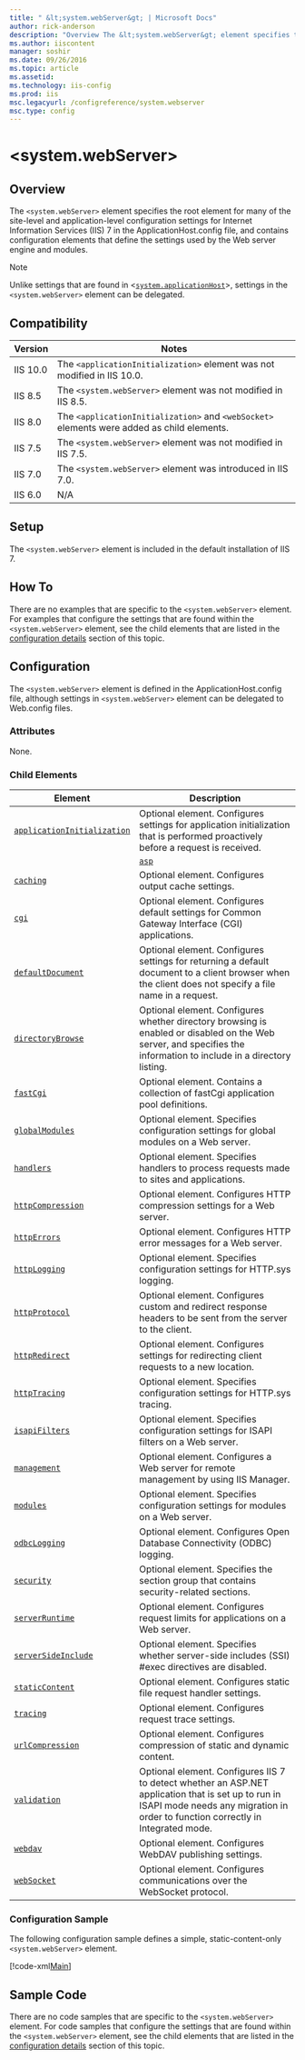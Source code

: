 ```yaml
---
title: " &lt;system.webServer&gt; | Microsoft Docs"
author: rick-anderson
description: "Overview The &lt;system.webServer&gt; element specifies the root element for many of the site-level and application-level configuration settings for Internet..."
ms.author: iiscontent
manager: soshir
ms.date: 09/26/2016
ms.topic: article
ms.assetid: 
ms.technology: iis-config
ms.prod: iis
msc.legacyurl: /configreference/system.webserver
msc.type: config
---
```

 &lt;system.webServer&gt;
====================
<a id="001"></a>
## Overview

The `<system.webServer>` element specifies the root element for many of the site-level and application-level configuration settings for Internet Information Services (IIS) 7 in the ApplicationHost.config file, and contains configuration elements that define the settings used by the Web server engine and modules.

> [!NOTE]
> Unlike settings that are found in &lt;[`system.applicationHost`](../system.applicationhost/index.md)&gt;, settings in the `<system.webServer>` element can be delegated.

<a id="002"></a>
## Compatibility

| Version | Notes |
| --- | --- |
| IIS 10.0 | The `<applicationInitialization>` element was not modified in IIS 10.0. |
| IIS 8.5 | The `<system.webServer>` element was not modified in IIS 8.5. |
| IIS 8.0 | The `<applicationInitialization>` and `<webSocket>` elements were added as child elements. |
| IIS 7.5 | The `<system.webServer>` element was not modified in IIS 7.5. |
| IIS 7.0 | The `<system.webServer>` element was introduced in IIS 7.0. |
| IIS 6.0 | N/A |

<a id="003"></a>
## Setup

The `<system.webServer>` element is included in the default installation of IIS 7.

<a id="004"></a>
## How To

There are no examples that are specific to the `<system.webServer>` element. For examples that configure the settings that are found within the `<system.webServer>` element, see the child elements that are listed in the [configuration details](#005) section of this topic.

<a id="005"></a>
## Configuration

The `<system.webServer>` element is defined in the ApplicationHost.config file, although settings in `<system.webServer>` element can be delegated to Web.config files.

### Attributes

None.

### Child Elements

| Element | Description |
| --- | --- |
| [`applicationInitialization`](applicationinitialization/index.md) | Optional element. Configures settings for application initialization that is performed proactively before a request is received. |
|| [`asp`](asp/index.md) | Optional element. Configures settings for Active Server Pages (ASP) applications. |
| [`caching`](caching/index.md) | Optional element. Configures output cache settings. |
| [`cgi`](cgi.md) | Optional element. Configures default settings for Common Gateway Interface (CGI) applications. |
| [`defaultDocument`](defaultdocument/index.md) | Optional element. Configures settings for returning a default document to a client browser when the client does not specify a file name in a request. |
| [`directoryBrowse`](directorybrowse.md) | Optional element. Configures whether directory browsing is enabled or disabled on the Web server, and specifies the information to include in a directory listing. |
| [`fastCgi`](fastcgi/index.md) | Optional element. Contains a collection of fastCgi application pool definitions. |
| [`globalModules`](globalmodules/index.md) | Optional element. Specifies configuration settings for global modules on a Web server. |
| [`handlers`](handlers/index.md) | Optional element. Specifies handlers to process requests made to sites and applications. |
| [`httpCompression`](httpcompression/index.md) | Optional element. Configures HTTP compression settings for a Web server. |
| [`httpErrors`](httperrors/index.md) | Optional element. Configures HTTP error messages for a Web server. |
| [`httpLogging`](httplogging.md) | Optional element. Specifies configuration settings for HTTP.sys logging. |
| [`httpProtocol`](httpprotocol/index.md) | Optional element. Configures custom and redirect response headers to be sent from the server to the client. |
| [`httpRedirect`](httpredirect/index.md) | Optional element. Configures settings for redirecting client requests to a new location. |
| [`httpTracing`](httptracing/index.md) | Optional element. Specifies configuration settings for HTTP.sys tracing. |
| [`isapiFilters`](isapifilters/index.md) | Optional element. Specifies configuration settings for ISAPI filters on a Web server. |
| [`management`](management/index.md) | Optional element. Configures a Web server for remote management by using IIS Manager. |
| [`modules`](modules/index.md) | Optional element. Specifies configuration settings for modules on a Web server. |
| [`odbcLogging`](odbclogging.md) | Optional element. Configures Open Database Connectivity (ODBC) logging. |
| [`security`](security/index.md) | Optional element. Specifies the section group that contains security-related sections. |
| [`serverRuntime`](serverruntime.md) | Optional element. Configures request limits for applications on a Web server. |
| [`serverSideInclude`](serversideinclude.md) | Optional element. Specifies whether server-side includes (SSI) #exec directives are disabled. |
| [`staticContent`](staticcontent/index.md) | Optional element. Configures static file request handler settings. |
| [`tracing`](tracing/index.md) | Optional element. Configures request trace settings. |
| [`urlCompression`](urlcompression.md) | Optional element. Configures compression of static and dynamic content. |
| [`validation`](validation.md) | Optional element. Configures IIS 7 to detect whether an ASP.NET application that is set up to run in ISAPI mode needs any migration in order to function correctly in Integrated mode. |
| [`webdav`](webdav/index.md) | Optional element. Configures WebDAV publishing settings. |
| [`webSocket`](websocket.md) | Optional element. Configures communications over the WebSocket protocol. |

### Configuration Sample

The following configuration sample defines a simple, static-content-only `<system.webServer>` element.

[!code-xml[Main](index/samples/sample1.xml)]

<a id="006"></a>
## Sample Code

There are no code samples that are specific to the `<system.webServer>` element. For code samples that configure the settings that are found within the `<system.webServer>` element, see the child elements that are listed in the [configuration details](#005) section of this topic.
